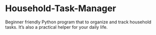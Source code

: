 # Household-Task-Manager
Beginner friendly Python program that to organize and track household tasks. It’s also a practical helper for your daily life.
